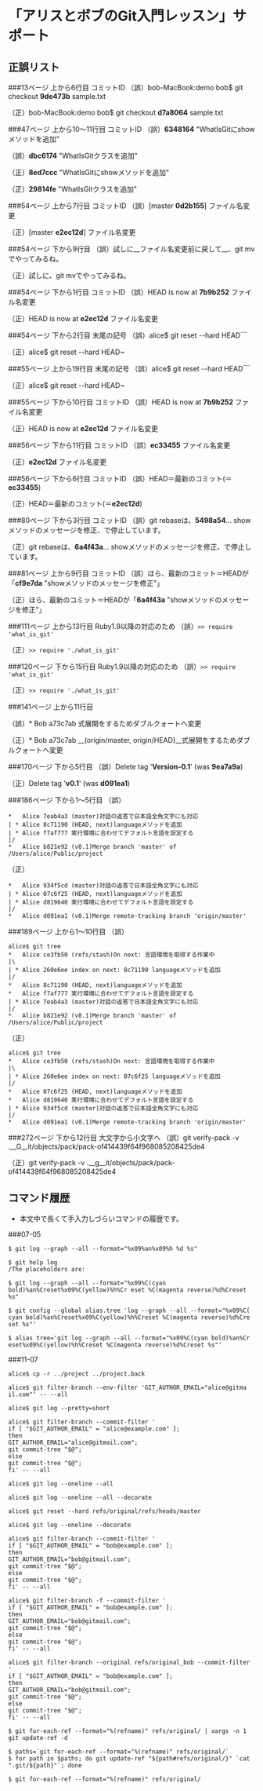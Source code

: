 「アリスとボブのGit入門レッスン」サポート
=========================================

正誤リスト
----------

###13ページ 上から6行目 コミットID
（誤）bob-MacBook:demo bob$ git checkout __9de473b__ sample.txt

（正）bob-MacBook:demo bob$ git checkout __d7a8064__ sample.txt


###47ページ 上から10〜11行目 コミットID
（誤）__6348164__ "WhatIsGitにshowメソッドを追加"

（誤）__dbc6174__ "WhatIsGitクラスを追加"


（正）__8ed7ccc__ "WhatIsGitにshowメソッドを追加"

（正）__29814fe__ "WhatIsGitクラスを追加"


###54ページ 上から7行目 コミットID
（誤）[master __0d2b155__] ファイル名変更

（正）[master __e2ec12d__] ファイル名変更


###54ページ 下から9行目
（誤）試しに__ファイル名変更前に戻して__、git mvでやってみるね。

（正）試しに、git mvでやってみるね。


###54ページ 下から1行目 コミットID
（誤）HEAD is now at __7b9b252__ ファイル名変更

（正）HEAD is now at __e2ec12d__ ファイル名変更


###54ページ 下から2行目 末尾の記号
（誤）alice$ git reset --hard HEAD￣

（正）alice$ git reset --hard HEAD~


###55ページ 上から19行目 末尾の記号
（誤）alice$ git reset --hard HEAD￣

（正）alice$ git reset --hard HEAD~


###55ページ 下から10行目 コミットID
（誤）HEAD is now at __7b9b252__ ファイル名変更

（正）HEAD is now at __e2ec12d__ ファイル名変更


###56ページ 下から11行目 コミットID
（誤）__ec33455__ ファイル名変更

（正）__e2ec12d__ ファイル名変更


###56ページ 下から6行目 コミットID
（誤）HEAD＝最新のコミット(＝__ec33455__)

（正）HEAD＝最新のコミット(＝__e2ec12d__)


###80ページ 下から3行目 コミットID
（誤）git rebaseは、__5498a54__... showメソッドのメッセージを修正、で停止しています。

（正）git rebaseは、__6a4f43a__... showメソッドのメッセージを修正、で停止しています。


###81ページ 上から9行目 コミットID
（誤）ほら、最新のコミット＝HEADが「__cf9e7da__ "showメソッドのメッセージを修正"」

（正）ほら、最新のコミット＝HEADが「__6a4f43a__ "showメソッドのメッセージを修正"」


###111ページ 上から13行目 Ruby1.9以降の対応のため
（誤）`>> require 'what_is_git'`

（正）`>> require './what_is_git'`


###120ページ 下から15行目 Ruby1.9以降の対応のため
（誤）`>> require 'what_is_git'`

（正）`>> require './what_is_git'`


###141ページ 上から11行目

（誤）* Bob a73c7ab 式展開をするためダブルクォートへ変更

（正）* Bob a73c7ab __(origin/master, origin/HEAD)__式展開をするためダブルクォートへ変更


###170ページ 下から5行目
（誤）Delete tag '__Version-0.1__' (was __9ea7a9a__)

（正）Delete tag '__v0.1__' (was __d091ea1__)


###186ページ 下から1〜5行目
（誤）
````
*   Alice 7eab4a3 (master)対話の返答で日本語全角文字にも対応
| * Alice 8c71190 (HEAD, next)languageメソッドを追加
| * Alice f7af777 実行環境に合わせてデフォルト言語を設定する
|/
*   Alice b821e92 (v0.1)Merge branch 'master' of /Users/alice/Public/project
````
（正）
````
*   Alice 934f5cd (master)対話の返答で日本語全角文字にも対応
| * Alice 07c6f25 (HEAD, next)languageメソッドを追加
| * Alice d819640 実行環境に合わせてデフォルト言語を設定する
|/
*   Alice d091ea1 (v0.1)Merge remote-tracking branch 'origin/master'
````


###189ページ 上から1〜10行目
（誤）
````
alice$ git tree
*   Alice ce3fb50 (refs/stash)On next: 言語環境を取得する作業中
|\
| * Alice 260e6ee index on next: 8c71190 languageメソッドを追加
|/
*   Alice 8c71190 (HEAD, next)languageメソッドを追加
*   Alice f7af777 実行環境に合わせてデフォルト言語を設定する
| * Alice 7eab4a3 (master)対話の返答で日本語全角文字にも対応
|/
*   Alice b821e92 (v0.1)Merge branch 'master' of /Users/alice/Public/project
````
（正）
````
alice$ git tree
*   Alice ce3fb50 (refs/stash)On next: 言語環境を取得する作業中
|\
| * Alice 260e6ee index on next: 07c6f25 languageメソッドを追加
|/
*   Alice 07c6f25 (HEAD, next)languageメソッドを追加
*   Alice d819640 実行環境に合わせてデフォルト言語を設定する
| * Alice 934f5cd (master)対話の返答で日本語全角文字にも対応
|/
*   Alice d091ea1 (v0.1)Merge remote-tracking branch 'origin/master'
````


###272ページ 下から12行目 大文字から小文字へ
（誤）git verify-pack -v .__G__it/objects/pack/pack-of414439f64f968085208425de4

（正）git verify-pack -v .__g__it/objects/pack/pack-of414439f64f968085208425de4


コマンド履歴
------------

* 本文中で長くて手入力しづらいコマンドの履歴です。

###07-05
````
$ git log --graph --all --format="%x09%an%x09%h %d %s"
````
````
$ git help log
/The placeholders are:
````
````
$ git log --graph --all --format="%x09%C(cyan bold)%an%Creset%x09%C(yellow)%h%Cr eset %C(magenta reverse)%d%Creset %s"
````
````
$ git config --global alias.tree 'log --graph --all --format="%x09%C( cyan bold)%an%Creset%x09%C(yellow)%h%Creset %C(magenta reverse)%d%Cre set %s"'
````
````
$ alias tree='git log --graph --all --format="%x09%C(cyan bold)%an%Cr eset%x09%C(yellow)%h%Creset %C(magenta reverse)%d%Creset %s"'
````
###11-07
````
alice$ cp -r ../project ../project.back
````
````
alice$ git filter-branch --env-filter 'GIT_AUTHOR_EMAIL="alice@gitma il.com"' -- --all
````
````
alice$ git log --pretty=short
````
````
alice$ git filter-branch --commit-filter '
if [ "$GIT_AUTHOR_EMAIL" = "alice@example.com" ];
then
GIT_AUTHOR_EMAIL="alice@gitmail.com";
git commit-tree "$@";
else
git commit-tree "$@";
fi' -- --all
````
````
alice$ git log --oneline --all
````
````
alice$ git log --oneline --all --decorate
````
````
alice$ git reset --hard refs/original/refs/heads/master
````
````
alice$ git log --oneline --decorate
````
````
alice$ git filter-branch --commit-filter '
if [ "$GIT_AUTHOR_EMAIL" = "bob@example.com" ];
then
GIT_AUTHOR_EMAIL="bob@gitmail.com";
git commit-tree "$@";
else
git commit-tree "$@";
fi' -- --all
````
````
alice$ git filter-branch -f --commit-filter '
if [ "$GIT_AUTHOR_EMAIL" = "bob@example.com" ];
then
GIT_AUTHOR_EMAIL="bob@gitmail.com";
git commit-tree "$@";
else    
git commit-tree "$@";
fi' -- --all
````
````
alice$ git filter-branch --original refs/original_bob --commit-filter '
if [ "$GIT_AUTHOR_EMAIL" = "bob@example.com" ];
then
GIT_AUTHOR_EMAIL="bob@gitmail.com";
git commit-tree "$@";
else
git commit-tree "$@";
fi' -- --all
````
````
$ git for-each-ref --format="%(refname)" refs/original/ | xargs -n 1 git update-ref -d
````
````
$ paths=`git for-each-ref --format="%(refname)" refs/original/`
$ for path in $paths; do git update-ref "${path#refs/original/}" `cat ".git/${path}"`; done
````
````
$ git for-each-ref --format="%(refname)" refs/original/
````
